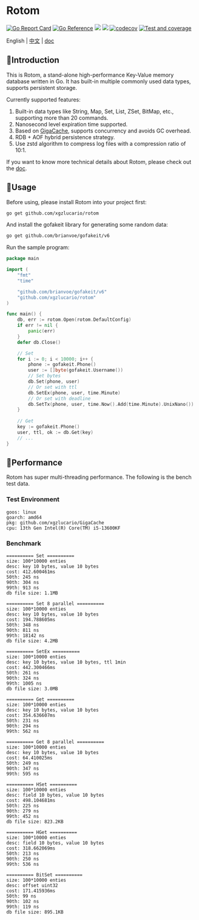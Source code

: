 # Rotom

[![Go Report Card](https://goreportcard.com/badge/github.com/xgzlucario/rotom)](https://goreportcard.com/report/github.com/xgzlucario/rotom) [![Go Reference](https://pkg.go.dev/badge/github.com/xgzlucario/rotom.svg)](https://pkg.go.dev/github.com/xgzlucario/rotom) ![](https://img.shields.io/badge/go-1.21.0-orange.svg) ![](https://img.shields.io/github/languages/code-size/xgzlucario/rotom.svg) [![codecov](https://codecov.io/gh/xgzlucario/rotom/graph/badge.svg?token=2V0HJ4KO3E)](https://codecov.io/gh/xgzlucario/rotom) [![Test and coverage](https://github.com/xgzlucario/rotom/actions/workflows/rotom.yml/badge.svg)](https://github.com/xgzlucario/rotom/actions/workflows/rotom.yml)

English | [中文](README_ZN.md) | [doc](https://www.yuque.com/1ucario/devdoc/ntyyeekkxu8apngd?singleDoc)

## 📃Introduction

This is Rotom, a stand-alone high-performance Key-Value memory database written in Go. It has built-in multiple commonly used data types, supports persistent storage.

Currently supported features:

1. Built-in data types like String, Map, Set, List, ZSet, BitMap, etc., supporting more than 20 commands.
2. Nanosecond level expiration time supported.
3. Based on [GigaCache](https://github.com/xgzlucario/GigaCache), supports concurrency and avoids GC overhead.
4. RDB + AOF hybrid persistence strategy.
5. Use zstd algorithm to compress log files with a compression ratio of 10:1.

If you want to know more technical details about Rotom, please check out the [doc](https://www.yuque.com/1ucario/devdoc/ntyyeekkxu8apngd?singleDoc).

## 🚚Usage

Before using, please install Rotom into your project first:
```bash
go get github.com/xgzlucario/rotom
```
And install the gofakeit library for generating some random data:
```bash
go get github.com/brianvoe/gofakeit/v6
```
Run the sample program:
```go
package main

import (
	"fmt"
	"time"

	"github.com/brianvoe/gofakeit/v6"
	"github.com/xgzlucario/rotom"
)

func main() {
	db, err := rotom.Open(rotom.DefaultConfig)
	if err != nil {
		panic(err)
	}
	defer db.Close()

	// Set
	for i := 0; i < 10000; i++ {
		phone := gofakeit.Phone()
        user := []byte(gofakeit.Username())
		// Set bytes
		db.Set(phone, user)
		// Or set with ttl
		db.SetEx(phone, user, time.Minute)
		// Or set with deadline
		db.SetTx(phone, user, time.Now().Add(time.Minute).UnixNano())
	}
    
	// Get
	key := gofakeit.Phone()
	user, ttl, ok := db.Get(key)
	// ...
}
```
## 🚀Performance

Rotom has super multi-threading performance. The following is the bench test data.

### Test Environment

```
goos: linux
goarch: amd64
pkg: github.com/xgzlucario/GigaCache
cpu: 13th Gen Intel(R) Core(TM) i5-13600KF
```

### Benchmark

```shell
========== Set ==========
size: 100*10000 enties
desc: key 10 bytes, value 10 bytes
cost: 412.600461ms
50th: 245 ns
90th: 304 ns
99th: 913 ns
db file size: 1.1MB

========== Set 8 parallel ==========
size: 100*10000 enties
desc: key 10 bytes, value 10 bytes
cost: 194.788605ms
50th: 348 ns
90th: 811 ns
99th: 18142 ns
db file size: 4.2MB

========== SetEx ==========
size: 100*10000 enties
desc: key 10 bytes, value 10 bytes, ttl 1min
cost: 442.300466ms
50th: 261 ns
90th: 324 ns
99th: 1005 ns
db file size: 3.0MB

========== Get ==========
size: 100*10000 enties
desc: key 10 bytes, value 10 bytes
cost: 354.636607ms
50th: 231 ns
90th: 294 ns
99th: 562 ns

========== Get 8 parallel ==========
size: 100*10000 enties
desc: key 10 bytes, value 10 bytes
cost: 64.410025ms
50th: 249 ns
90th: 347 ns
99th: 595 ns

========== HSet ==========
size: 100*10000 enties
desc: field 10 bytes, value 10 bytes
cost: 498.104681ms
50th: 225 ns
90th: 279 ns
99th: 452 ns
db file size: 823.2KB

========== HGet ==========
size: 100*10000 enties
desc: field 10 bytes, value 10 bytes
cost: 318.662069ms
50th: 213 ns
90th: 250 ns
99th: 536 ns

========== BitSet ==========
size: 100*10000 enties
desc: offset uint32
cost: 171.415936ms
50th: 99 ns
90th: 102 ns
99th: 119 ns
db file size: 895.1KB
```

